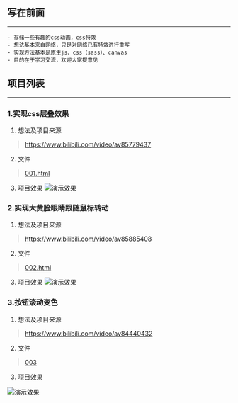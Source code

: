 ## 写在前面
---
    - 存储一些有趣的css动画，css特效
    - 想法基本来自网络，只是对网络已有特效进行重写
    - 实现方法基本是原生js、css（sass）、canvas
    - 目的在于学习交流，欢迎大家提意见
## 项目列表
---
### 1.实现css层叠效果
1. 想法及项目来源

> https://www.bilibili.com/video/av85779437

2. 文件

> [001.html](https://github.com/chenxu2656/css-project/blob/master/001.html)

3. 项目效果
![演示效果](http://image.qianduan.ltd/001.gif)

### 2.实现大黄脸眼睛跟随鼠标转动
1. 想法及项目来源
> https://www.bilibili.com/video/av85885408

2. 文件

> [002.html](https://github.com/chenxu2656/css-project/blob/master/002.html)

3. 项目效果
![演示效果](http://image.qianduan.ltd/002.gif)

### 3.按钮滚动变色
1. 想法及项目来源
> https://www.bilibili.com/video/av84440432

2. 文件

> [003](https://github.com/chenxu2656/css-project/blob/master/003)

3. 项目效果

![演示效果](http://files.qianduan.ltd/003.gif)
